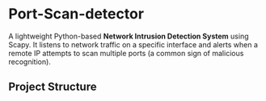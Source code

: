 # Port-Scan-detector
A lightweight Python-based **Network Intrusion Detection System** using Scapy. It listens to network traffic on a specific interface and alerts when a remote IP attempts to scan multiple ports (a common sign of malicious recognition).

## Project Structure
